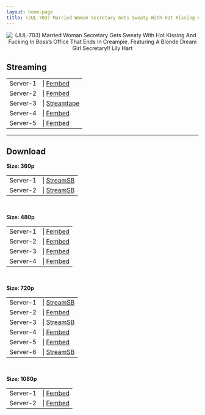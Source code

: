 ```yaml
---
layout: home-page
title: (JUL-703) Married Woman Secretary Gets Sweaty With Hot Kissing And Fucking In Boss’s Office That Ends In Creampie. Featuring A Blonde Dream Girl Secretary!! Lily Hart
---
```

<center>
<img src="https://cdn.javsts.com/wp-content/uploads/2021/09/jul703pl.jpg" alt="(JUL-703) Married Woman Secretary Gets Sweaty With Hot Kissing And Fucking In Boss’s Office That Ends In Creampie. Featuring A Blonde Dream Girl Secretary!! Lily Hart">
</center>
<h2>Streaming</h2>
<table><tbody>
<tr>
<td>Server-1</td>
<td>| <a href="https://fakyutube.com/f/nx8lnh2mqmkmzdz" target="_blank">Fembed</a></td>
</tr>
<tr>
<td>Server-2</td>
<td>| <a href="https://www.watchjavnow.xyz/f/qmj7gse0y16dqqk" target="_blank">Fembed</a></td>
</tr>
<tr>
<td>Server-3</td>
<td>| <a href="" target="_blank">Streamtape</a></td>
</tr>
<tr>
<td>Server-4</td>
<td>| <a href="https://cloudrls.com/f/g0myei-yd256kgr" target="_blank">Fembed</a></td>
</tr>
<tr>
<td>Server-5</td>
<td>| <a href="" target="_blank">Fembed</a></td>
</tr>
</tbody></table>

<hr />

<h2>Download</h2>
<b>Size: 360p</b>
<table><tbody>
<tr>
<td>Server-1</td>
<td>| <a target="_blank" href="https://streamsb.net/d/4lzxlrkh2die.html">StreamSB</a></td>
</tr>
<tr>
<td>Server-2</td>
<td>| <a target="_blank" href="https://javside.com/d/3f7poerlirhm.html">StreamSB</a></td>
</tr>
</tbody></table>

<br />

<b>Size: 480p</b>
<table><tbody>
<tr>
<td>Server-1</td>
<td>| <a href="https://www.watchjavnow.xyz/f/qmj7gse0y16dqqk" target="_blank">Fembed</a></td>
</tr>
<tr>
<td>Server-2</td>
<td>| <a href="https://fakyutube.com/f/nx8lnh2mqmkmzdz" target="_blank">Fembed</a></td>
</tr>
<tr>
<td>Server-3</td>
<td>| <a href="https://cloudrls.com/f/g0myei-yd256kgr" target="_blank">Fembed</a></td>
</tr>
<tr>
<td>Server-4</td>
<td>| <a href="" target="_blank">Fembed</a></td>
</tr>
</tbody></table>

<br />

<b>Size: 720p</b>
<table><tbody>
<tr>
<td>Server-1</td>
<td>| <a href="https://streamsb.net/d/4lzxlrkh2die.html" target="_blank">StreamSB</a></td>
</tr>
<tr>
<td>Server-2</td>
<td>| <a href="https://www.watchjavnow.xyz/f/qmj7gse0y16dqqk" target="_blank">Fembed</a></td>
</tr>
<tr>
<td>Server-3</td>
<td>| <a href="https://javside.com/d/3f7poerlirhm.html" target="_blank">StreamSB</a></td>
</tr>
<tr>
<td>Server-4</td>
<td>| <a href="https://fakyutube.com/f/nx8lnh2mqmkmzdz" target="_blank">Fembed</a></td>
</tr>
<tr>
<td>Server-5</td>
<td>| <a href="https://cloudrls.com/f/g0myei-yd256kgr" target="_blank">Fembed</a></td>
</tr>
<tr>
<td>Server-6</td>
<td>| <a target="_blank" href="">StreamSB</a></td>
</tr>
</tbody></table>

<br />

<b>Size: 1080p</b>
<table><tbody>
<tr>
<td>Server-1</td>
<td>| <a href="https://fakyutube.com/f/nx8lnh2mqmkmzdz" target="_blank">Fembed</a></td>
</tr>
<tr>
<td>Server-2</td>
<td>| <a href="https://cloudrls.com/f/g0myei-yd256kgr" target="_blank">Fembed</a></td>
</tr>
</tbody></table>
